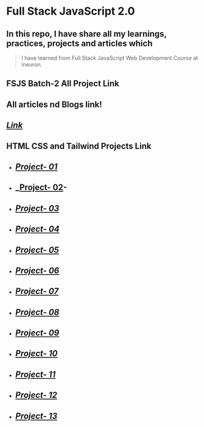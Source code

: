 # Full Stack JavaScript 2.0


## In this repo, I have share all my learnings, practices, projects and articles which 
> I have learned from Full Stack JavaScript Web Development Course at ineuron.


## FSJS Batch-2 All Project Link

## All articles nd Blogs link!
## _[Link](https://github.com/krrishmittal/FSJS2.0/tree/main/Articles)_

## HTML CSS and Tailwind Projects Link
- ## _[Project- 01](https://github.com/krrishmittal/FSJS2.0/tree/main/HTML%20and%20CSS%20Assignment/Week%2003/FSJS%202.0%20Project%2001)_

- ## _[Project- 02](https://github.com/krrishmittal/FSJS2.0/tree/main/HTML%20and%20CSS%20Assignment/Week%2003/FSJS%202.0%20Project%2002)-

- ## _[Project- 03]()_

- ## _[Project- 04]()_

- ## _[Project- 05]()_

- ## _[Project- 06]()_

- ## _[Project- 07]()_

- ## _[Project- 08]()_

- ## _[Project- 09]()_

- ## _[Project- 10]()_

- ## _[Project- 11]()_

- ## _[Project- 12]()_

- ## _[Project- 13]()_


